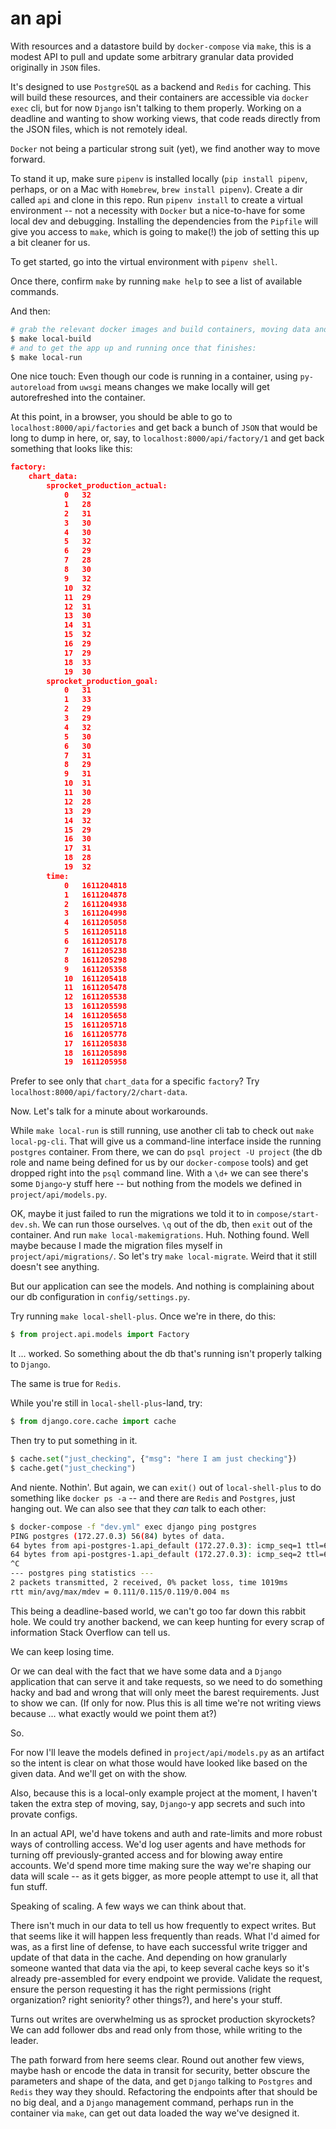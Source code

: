# an api
With resources and a datastore build by `docker-compose` via `make`, this is a modest API to pull and update some arbitrary granular data provided originally in `JSON` files.

It's designed to use `PostgreSQL` as a backend and `Redis` for caching. This will build these resources, and their containers are accessible via `docker exec` cli, but for now `Django` isn't talking to them properly. Working on a deadline and wanting to show working views, that code reads directly from the JSON files, which is not remotely ideal.

`Docker` not being a particular strong suit (yet), we find another way to move forward.

To stand it up, make sure `pipenv` is installed locally (`pip install pipenv`, perhaps, or on a Mac with `Homebrew`, `brew install pipenv`). Create a dir called `api` and clone in this repo. Run `pipenv install` to create a virtual environment -- not a necessity with `Docker` but a nice-to-have for some local dev and debugging. Installing the dependencies from the `Pipfile` will give you access to `make`, which is going to make(!) the job of setting this up a bit cleaner for us.

To get started, go into the virtual environment with `pipenv shell`.

Once there, confirm `make` by running `make help` to see a list of available commands.

And then:

```bash
# grab the relevant docker images and build containers, moving data and dependencies
$ make local-build
# and to get the app up and running once that finishes:
$ make local-run
```

One nice touch: Even though our code is running in a container, using `py-autoreload` from `uwsgi` means changes we make locally will get autorefreshed into the container.

At this point, in a browser, you should be able to go to `localhost:8000/api/factories` and get back a bunch of `JSON` that would be long to dump in here, or, say, to `localhost:8000/api/factory/1` and get back something that looks like this:

```json
factory:	
    chart_data:
        sprocket_production_actual:
            0	32
            1	28
            2	31
            3	30
            4	30
            5	32
            6	29
            7	28
            8	30
            9	32
            10	32
            11	29
            12	31
            13	30
            14	31
            15	32
            16	29
            17	29
            18	33
            19	30
        sprocket_production_goal:
            0	31
            1	33
            2	29
            3	29
            4	32
            5	30
            6	30
            7	31
            8	29
            9	31
            10	31
            11	30
            12	28
            13	29
            14	32
            15	29
            16	30
            17	31
            18	28
            19	32
        time:
            0	1611204818
            1	1611204878
            2	1611204938
            3	1611204998
            4	1611205058
            5	1611205118
            6	1611205178
            7	1611205238
            8	1611205298
            9	1611205358
            10	1611205418
            11	1611205478
            12	1611205538
            13	1611205598
            14	1611205658
            15	1611205718
            16	1611205778
            17	1611205838
            18	1611205898
            19	1611205958
```

Prefer to see only that `chart_data` for a specific `factory`? Try `localhost:8000/api/factory/2/chart-data`.

Now. Let's talk for a minute about workarounds.

While `make local-run` is still running, use another cli tab to check out `make local-pg-cli`. That will give us a command-line interface inside the running `postgres` container. From there, we can do `psql project -U project` (the db role and name being defined for us by our `docker-compose` tools) and get dropped right into the `psql` command line. With a `\d+` we can see there's some `Django`-y stuff here -- but nothing from the models we defined in `project/api/models.py`.

OK, maybe it just failed to run the migrations we told it to in `compose/start-dev.sh`. We can run those ourselves. `\q` out of the db, then `exit` out of the container. And run `make local-makemigrations`. Huh. Nothing found. Well maybe because I made the migration files myself in `project/api/migrations/`. So let's try `make local-migrate`. Weird that it still doesn't see anything.

But our application can see the models. And nothing is complaining about our db configuration in `config/settings.py`.

Try running `make local-shell-plus`. Once we're in there, do this:
```python
$ from project.api.models import Factory
```

It ... worked. So something about the db that's running isn't properly talking to `Django`.

The same is true for `Redis`.

While you're still in `local-shell-plus`-land, try:
```python
$ from django.core.cache import cache
```
Then try to put something in it.
```python
$ cache.set("just_checking", {"msg": "here I am just checking"})
$ cache.get("just_checking")
```

And niente. Nothin'. But again, we can `exit()` out of `local-shell-plus` to do something like `docker ps -a` -- and there are `Redis` and `Postgres`, just hanging out. We can also see that they _can_ talk to each other:

```bash
$ docker-compose -f "dev.yml" exec django ping postgres
PING postgres (172.27.0.3) 56(84) bytes of data.
64 bytes from api-postgres-1.api_default (172.27.0.3): icmp_seq=1 ttl=64 time=0.119 ms
64 bytes from api-postgres-1.api_default (172.27.0.3): icmp_seq=2 ttl=64 time=0.111 ms
^C
--- postgres ping statistics ---
2 packets transmitted, 2 received, 0% packet loss, time 1019ms
rtt min/avg/max/mdev = 0.111/0.115/0.119/0.004 ms
```

This being a deadline-based world, we can't go too far down this rabbit hole. We could try another backend, we can keep hunting for every scrap of information Stack Overflow can tell us.

We can keep losing time.

Or we can deal with the fact that we have some data and a `Django` application that can serve it and take requests, so we need to do something hacky and bad and wrong that will only meet the barest requirements. Just to show we can. (If only for now. Plus this is all time we're not writing views because ... what exactly would we point them at?)

So. 

For now I'll leave the models defined in `project/api/models.py` as an artifact so the intent is clear on what those would have looked like based on the given data. And we'll get on with the show.

Also, because this is a local-only example project at the moment, I haven't taken the extra step of moving, say, `Django`-y app secrets and such into provate configs.

In an actual API, we'd have tokens and auth and rate-limits and more robust ways of controlling access. We'd log user agents and have methods for turning off previously-granted access and for blowing away entire accounts. We'd spend more time making sure the way we're shaping our data will scale -- as it gets bigger, as more people attempt to use it, all that fun stuff. 

Speaking of scaling. A few ways we can think about that.

There isn't much in our data to tell us how frequently to expect writes. But that seems like it will happen less frequently than reads. What I'd aimed for was, as a first line of defense, to have each successful write trigger and update of that data in the cache. And depending on how granularly someone wanted that data via the api, to keep several cache keys so it's already pre-assembled for every endpoint we provide. Validate the request, ensure the person requesting it has the right permissions (right organization? right seniority? other things?), and here's your stuff.

Turns out writes are overwhelming us as sprocket production skyrockets? We can add follower dbs and read only from those, while writing to the leader.

The path forward from here seems clear. Round out another few views, maybe hash or encode the data in transit for security, better obscure the parameters and shape of the data, and get `Django` talking to `Postgres` and `Redis` they way they should. Refactoring the endpoints after that should be no big deal, and a `Django` management command, perhaps run in the container via `make`, can get out data loaded the way we've designed it. 

